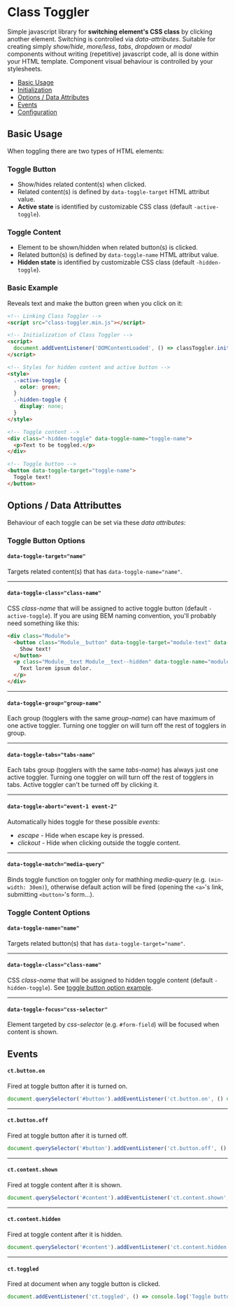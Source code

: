 # Class Toggler
Simple javascript library for **switching element's CSS class** by clicking another element. Switching is controlled via *data-attributes*. Suitable for creating simply *show/hide*, *more/less*, *tabs*, *dropdown* or *modal* components without writing (repetitive) javascript code, all is done within your HTML template. Component visual behaviour is controlled by your stylesheets.

- [Basic Usage](#basic-usage)
- [Initialization](#initialization)
- [Options / Data Attributes](#options-data-attributes)
- [Events](#events)
- [Configuration](#configuration)

## Basic Usage
When toggling there are two types of HTML elements:

### Toggle Button
- Show/hides related content(s) when clicked.
- Related content(s) is defined by `data-toggle-target` HTML attribut value.
- **Active state** is identified by customizable CSS class (default `-active-toggle`).
### Toggle Content
- Element to be shown/hidden when related button(s) is clicked.
- Related button(s) is defined by `data-toggle-name` HTML attribut value.
- **Hidden state** is identified by customizable CSS class (default `-hidden-toggle`).

### Basic Example
Reveals text and make the button green when you click on it:
```html
<!-- Linking Class Toggler -->
<script src="class-toggler.min.js"></script>

<!-- Initialization of Class Toggler -->
<script>
  document.addEventListener('DOMContentLoaded', () => classToggler.init());
</script>

<!-- Styles for hidden content and active button -->
<style>
  .-active-toggle {
    color: green;
  }
  .-hidden-toggle {
    display: none;
  }
</style>

<!-- Toggle content -->
<div class="-hidden-toggle" data-toggle-name="toggle-name">
  <p>Text to be toggled.</p>
</div>

<!-- Toggle button -->
<button data-toggle-target="toggle-name">
  Toggle text!
</button>
```

## Options / Data Attributtes
Behaviour of each toggle can be set via these *data attributes*:

### Toggle Button Options

#### `data-toggle-target="name"`
Targets related content(s) that has `data-toggle-name="name"`.

---

#### `data-toggle-class="class-name"`
CSS *class-name* that will be assigned to active toggle button (default `-active-toggle`). If you are using BEM naming convention, you'll probably need something like this:
````html
<div class="Module">
  <button class="Module__button" data-toggle-target="module-text" data-toggle-class="Module__button--active">
    Show text!
  </button>
  <p class="Module__text Module__text--hidden" data-toggle-name="module-text" data-toggle-class="Module__text--hidden">
    Text lorem ipsum dolor.
  </p>
</div>
````

---

#### `data-toggle-group="group-name"`
Each group (togglers with the same *group-name*) can have maximum of one active toggler. Turning one toggler on will turn off the rest of togglers in group.

---

#### `data-toggle-tabs="tabs-name"`
Each tabs group (togglers with the same *tabs-name*) has always just one active toggler. Turning one toggler on will turn off the rest of togglers in tabs. Active toggler can't be turned off by clicking it.

---

#### `data-toggle-abort="event-1 event-2"`
Automatically hides toggle for these possible *events*:
- *escape* - Hide when escape key is pressed.
- *clickout* - Hide when clicking outside the toggle content.

---

#### `data-toggle-match="media-query"`
Binds toggle function on toggler only for mathhing *media-query* (e.g. `(min-width: 30em)`), otherwise default action will be fired (opening the `<a>`'s link, submitting `<button>`'s form...).

### Toggle Content Options

#### `data-toggle-name="name"`
Targets related button(s) that has `data-toggle-target="name"`.

---

#### `data-toggle-class="class-name"`
CSS *class-name* that will be assigned to hidden toggle content (default `-hidden-toggle`). See [toggle button option example](#data-toggle-classclass-name).

---

#### `data-toggle-focus="css-selector"`
Element targeted by *css-selector* (e.g. `#form-field`) will be focused when content is shown.

## Events

#### `ct.button.on`
Fired at toggle button after it is turned on.

````js
document.querySelector('#button').addEventListener('ct.button.on', () => console.log('Button turned on!'));
````

---

#### `ct.button.off`
Fired at toggle button after it is turned off.

````js
document.querySelector('#button').addEventListener('ct.button.off', () => console.log('Button turned off!'));
````

---

#### `ct.content.shown`
Fired at toggle content after it is shown.

````js
document.querySelector('#content').addEventListener('ct.content.shown', () => console.log('Content shown!'));
````

---

#### `ct.content.hidden`
Fired at toggle content after it is hidden.

````js
document.querySelector('#content').addEventListener('ct.content.hidden', () => console.log('Content hidden!'));
````

---

#### `ct.toggled`
Fired at document when any toggle button is clicked.

````js
document.addEventListener('ct.toggled', () => console.log('Toggle button click!'));
````
